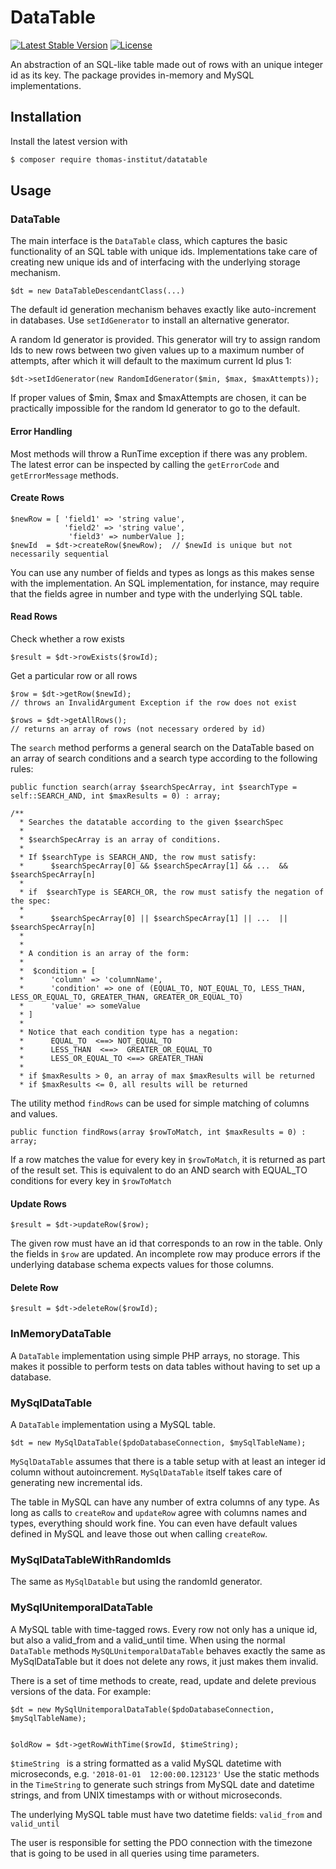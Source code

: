 # DataTable

[![Latest Stable Version](https://poser.pugx.org/rafaelnajera/datatable/v/stable)](https://packagist.org/packages/rafaelnajera/datatable)
[![License](https://poser.pugx.org/rafaelnajera/datatable/license)](https://packagist.org/packages/rafaelnajera/datatable)

An abstraction of an SQL-like table made out of rows with an unique integer id as 
its key. The package provides in-memory and MySQL implementations.


## Installation 

Install the latest version with

```bash
$ composer require thomas-institut/datatable
```

## Usage

### DataTable 
The main interface is the `DataTable` class, which captures the basic functionality
of an SQL table with unique ids. Implementations take care of creating new
unique ids and of interfacing with the underlying storage mechanism.

```
$dt = new DataTableDescendantClass(...) 
```

The default id generation mechanism behaves exactly like auto-increment in databases.
Use `setIdGenerator` to install an alternative generator.
 
A random Id generator is provided. This generator will try to assign random Ids to 
new rows between two given values up to a maximum number of attempts, after which it
will default to the maximum current Id plus 1:
```
$dt->setIdGenerator(new RandomIdGenerator($min, $max, $maxAttempts));
```
If proper values of $min, $max and $maxAttempts are chosen, it can be practically
impossible for the random Id generator to go to the default.

#### Error Handling 

Most methods will throw a RunTime exception if there was any problem. 
The latest error can be inspected by calling the `getErrorCode` and `getErrorMessage` 
methods.

#### Create Rows
```
$newRow = [ 'field1' => 'string value', 
            'field2' => 'string value', 
             'field3' => numberValue ];  
$newId  = $dt->createRow($newRow);  // $newId is unique but not necessarily sequential

```

You can use any number of fields and types as longs as this makes
sense with the implementation. An SQL implementation, for instance, 
may require that the fields agree in number and type with the underlying
SQL table. 

#### Read Rows

Check whether a row exists
``` 
$result = $dt->rowExists($rowId);
``` 

Get a particular row or all rows 
```  
$row = $dt->getRow($newId);  
// throws an InvalidArgument Exception if the row does not exist

$rows = $dt->getAllRows();  
// returns an array of rows (not necessary ordered by id)
```

The `search` method performs a general search on the DataTable based on an 
array of search conditions and a search type according to the following rules:
```
public function search(array $searchSpecArray, int $searchType = self::SEARCH_AND, int $maxResults = 0) : array;

/**
  * Searches the datatable according to the given $searchSpec
  *
  * $searchSpecArray is an array of conditions.
  *
  * If $searchType is SEARCH_AND, the row must satisfy:
  *      $searchSpecArray[0] && $searchSpecArray[1] && ...  && $searchSpecArray[n]
  *
  * if  $searchType is SEARCH_OR, the row must satisfy the negation of the spec:
  *
  *      $searchSpecArray[0] || $searchSpecArray[1] || ...  || $searchSpecArray[n]
  *
  *
  * A condition is an array of the form:
  *
  *  $condition = [
  *      'column' => 'columnName',
  *      'condition' => one of (EQUAL_TO, NOT_EQUAL_TO, LESS_THAN, LESS_OR_EQUAL_TO, GREATER_THAN, GREATER_OR_EQUAL_TO)
  *      'value' => someValue
  * ]
  *
  * Notice that each condition type has a negation:
  *      EQUAL_TO  <==> NOT_EQUAL_TO
  *      LESS_THAN  <==>  GREATER_OR_EQUAL_TO
  *      LESS_OR_EQUAL_TO <==> GREATER_THAN
  *
  * if $maxResults > 0, an array of max $maxResults will be returned
  * if $maxResults <= 0, all results will be returned
```

The utility method `findRows` can be used for simple matching of columns and values. 
```
public function findRows(array $rowToMatch, int $maxResults = 0) : array;
```
If a row matches the value for every key in `$rowToMatch`, it is returned as
part of the result set. This is equivalent to do an AND search with EQUAL_TO conditions
for every key in `$rowToMatch`  

#### Update Rows
```
$result = $dt->updateRow($row);
```
The given row must have an id that corresponds to an row in the table. Only
the fields in `$row` are updated. An incomplete row may produce errors if the 
underlying database schema expects values for those columns. 

#### Delete Row
```
$result = $dt->deleteRow($rowId);
```

### InMemoryDataTable

A `DataTable` implementation using simple PHP arrays, no storage. This makes
it possible to perform tests on data tables without having to set up
a database. 

### MySqlDataTable

A `DataTable` implementation using a MySQL table. 

```
$dt = new MySqlDataTable($pdoDatabaseConnection, $mySqlTableName);
```

`MySqlDataTable` assumes that there is a table setup with at least 
an integer id column without autoincrement. `MySqlDataTable` itself takes
care of generating new incremental ids. 

The table in MySQL can have any number of extra columns of any type. As long
as calls to `createRow` and `updateRow` agree with columns names and types, everything
should work fine. You can even have default values defined in MySQL and leave
those out when calling `createRow`.

### MySqlDataTableWithRandomIds

The same as `MySqlDatable` but using the randomId generator.


### MySqlUnitemporalDataTable

A MySQL table with time-tagged rows. Every row not only has a unique id, but
also a valid_from and a valid_until time. When using the normal `DataTable` methods
`MySQLUnitemporalDataTable` behaves exactly the same as MySqlDataTable but
it does not delete any rows, it just makes them invalid.

There is a set of time methods to create, read, update and delete
 previous versions of the data. For example:

``` 
$dt = new MySqlUnitemporalDataTable($pdoDatabaseConnection, $mySqlTableName);


$oldRow = $dt->getRowWithTime($rowId, $timeString);
```
`$timeString ` is a string formatted as a valid MySQL datetime with microseconds, 
e.g. `'2018-01-01  12:00:00.123123'` Use the static methods in the `TimeString`
to generate such strings from MySQL date and datetime strings, and from UNIX
timestamps with or without microseconds.  

The underlying MySQL table must have two datetime fields: `valid_from` and 
`valid_until`

The user is responsible for setting the PDO connection with the timezone
that is going to be used in all queries using time parameters. 



